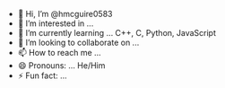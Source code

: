- 👋 Hi, I’m @hmcguire0583
- 👀 I’m interested in ... 
- 🌱 I’m currently learning ... C++, C, Python, JavaScript
- 💞️ I’m looking to collaborate on ...
- 📫 How to reach me ...
- 😄 Pronouns: ... He/Him
- ⚡ Fun fact: ...

<!---
hmcguire0583/hmcguire0583 is a ✨ special ✨ repository because its `README.md` (this file) appears on your GitHub profile.
You can click the Preview link to take a look at your changes.
--->
